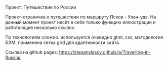 Проект: Путешествие по России

Проект-страничка о путешествии по маршруту Псков - Улан-удэ.
На данный момент проект несёт в себе только функцию иллюстрации и работающие несколько ссылок.

По технологиям сложно. используется очевидно gtml, css, методология БЭМ, применена сетка grid для адаптивности сайта.


Ссылка на github pages: https://stepanvlasov.github.io/Travelling-in-Russia/
